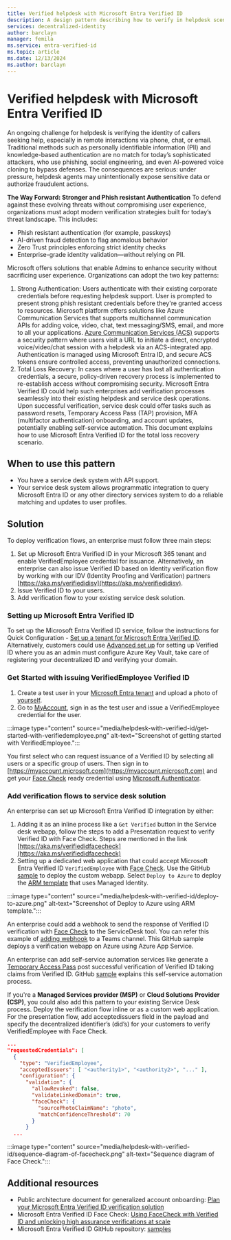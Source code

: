 ```yaml
---
title: Verified helpdesk with Microsoft Entra Verified ID
description: A design pattern describing how to verify in helpdesk scenarios
services: decentralized-identity
author: barclayn
manager: femila
ms.service: entra-verified-id
ms.topic: article
ms.date: 12/13/2024
ms.author: barclayn
---
```



# Verified helpdesk with Microsoft Entra Verified ID

An ongoing challenge for helpdesk is verifying the identity of callers seeking help, especially in remote interactions via phone, chat, or email. Traditional methods such as personally identifiable information (PII) and knowledge-based authentication are no match for today’s sophisticated attackers, who use phishing, social engineering, and even AI-powered voice cloning to bypass defenses. The consequences are serious: under pressure, helpdesk agents may unintentionally expose sensitive data or authorize fraudulent actions.

**The Way Forward: Stronger and Phish resistant Authentication**
To defend against these evolving threats without compromising user experience, organizations must adopt modern verification strategies built for today’s threat landscape. This includes:
*	Phish resistant authentication (for example, passkeys)
*	AI-driven fraud detection to flag anomalous behavior
*	Zero Trust principles enforcing strict identity checks
*	Enterprise-grade identity validation—without relying on PII.

Microsoft offers solutions that enable Admins to enhance security without sacrificing user experience. Organizations can adopt the two key patterns:

1.	Strong Authentication: Users authenticate with their existing corporate credentials before requesting helpdesk support. User is prompted to present strong phish resistant credentials before they're granted access to resources. Microsoft platform offers solutions like Azure Communication Services that supports multichannel communication APIs for adding voice, video, chat, text messaging/SMS, email, and more to all your applications.  [Azure Communication Services (ACS)](https://azure.microsoft.com/products/communication-services/?msockid=27ae7d5196f463891a416cf192f46589#Features-3) supports a security pattern where users visit a URL to initiate a direct, encrypted voice/video/chat session with a helpdesk via an ACS-integrated app. Authentication is managed using Microsoft Entra ID, and secure ACS tokens ensure controlled access, preventing unauthorized connections. 
2.	Total Loss Recovery: In cases where a user has lost all authentication credentials, a secure, policy-driven recovery process is implemented to re-establish access without compromising security. Microsoft Entra Verified ID could help such enterprises add verification processes seamlessly into their existing helpdesk and service desk operations. Upon successful verification, service desk could offer tasks such as password resets, Temporary Access Pass (TAP) provision, MFA (multifactor authentication) onboarding, and account updates, potentially enabling self-service automation.
This document explains how to use Microsoft Entra Verified ID for the total loss recovery scenario.

## When to use this pattern

- You have a service desk system with API support.
- Your service desk system allows programmatic integration to query Microsoft Entra ID or any other directory services system to do a reliable matching and updates to user profiles.

## Solution

To deploy verification flows, an enterprise must follow three main steps:

1. Set up Microsoft Entra Verified ID in your Microsoft 365 tenant and enable VerifiedEmployee credential for issuance. Alternatively, an enterprise can also issue Verified ID based on Identity verification flow by working with our IDV (Identity Proofing and Verification) partners [https://aka.ms/verifiedidisv](https://aka.ms/verifiedidisv). 
1. Issue Verified ID to your users.
1. Add verification flow to your existing service desk solution.

<a name='setting-up-entra-verified-id'></a>

### Setting up Microsoft Entra Verified ID

To set up the Microsoft Entra Verified ID service, follow the instructions for Quick Configuration - [Set up a tenant for Microsoft Entra Verified ID](verifiable-credentials-configure-tenant-quick.md). Alternatively, customers could use [Advanced set up](verifiable-credentials-configure-tenant.md) for setting up Verified ID where you as an admin must configure Azure Key Vault, take care of registering your decentralized ID and verifying your domain.

### Get Started with issuing VerifiedEmployee Verified ID

1. Create a test user in your [Microsoft Entra tenant](https://entra.microsoft.com/#view/Microsoft_AAD_UsersAndTenants/UserManagementMenuBlade/%7E/AllUsers/menuId/) and upload a photo of [yourself](https://support.microsoft.com/office/add-your-profile-photo-to-microsoft-365-2eaf93fd-b3f1-43b9-9cdc-bdcd548435b7).
1. Go to [MyAccount](verifiable-credentials-configure-tenant-quick.md#myaccount-available-now-to-simplify-issuance-of-workplace-credentials), sign in as the test user and issue a VerifiedEmployee credential for the user.

:::image type="content" source="media/helpdesk-with-verified-id/get-started-with-verifiedemployee.png" alt-text="Screenshot of getting started with VerifiedEmployee.":::

You first select who can request issuance of a Verified ID by selecting all users or a specific group of users. Then sign in to [https://myaccount.microsoft.com](https://myaccount.microsoft.com) and get your [Face Check](using-facecheck.md) ready credential using [Microsoft Authenticator](https://www.microsoft.com/security/mobile-authenticator-app). 

### Add verification flows to service desk solution

An enterprise can set up Microsoft Entra Verified ID integration by either:

1. Adding it as an inline process like a `Get Verified` button in the Service desk webapp, follow the steps to add a Presentation request to verify Verified ID with Face Check. Steps are mentioned in the link [https://aka.ms/verifiedidfacecheck](https://aka.ms/verifiedidfacecheck)
1. Setting up a dedicated web application that could accept Microsoft Entra Verified ID `VerifiedEmployee` with [Face Check](using-facecheck.md). Use the GitHub [sample](https://github.com/Azure-Samples/active-directory-verifiable-credentials-dotnet/tree/main/6-woodgrove-helpdesk) to deploy the custom webapp. Select `Deploy to Azure` to deploy the [ARM template](/azure/azure-resource-manager/templates/) that uses Managed Identity.

:::image type="content" source="media/helpdesk-with-verified-id/deploy-to-azure.png" alt-text="Screenshot of Deploy to Azure using ARM template.":::

An enterprise could add a webhook to send the response of Verified ID verification with [Face Check](using-facecheck.md) to the ServiceDesk tool. You can refer this example of [adding webhook](/microsoftteams/platform/webhooks-and-connectors/what-are-webhooks-and-connectors) to a Teams channel. This GitHub sample deploys a verification webapp on Azure using Azure App Service. 

An enterprise can add self-service automation services like generate a [Temporary Access Pass](~/identity/authentication/howto-authentication-temporary-access-pass.md) post successful verification of Verified ID taking claims from Verified ID. GitHub [sample](https://github.com/Azure-Samples/active-directory-verifiable-credentials-dotnet/tree/main/5-onboard-with-tap) explains this self-service automation process.

If you're a **Managed Services provider (MSP)** or **Cloud Solutions Provider (CSP)**, you could also add this pattern to your existing Service Desk process. Deploy the verification flow inline or as a custom web application. For the presentation flow, add acceptedissuers field in the payload and specify the decentralized identifier’s (did’s) for your customers to verify VerifiedEmployee with Face Check.

```json
...
"requestedCredentials": [ 
  { 
    "type": "VerifiedEmployee", 
    "acceptedIssuers": [ "<authority1>", "<authority2>", "..." ], 
    "configuration": { 
      "validation": { 
        "allowRevoked": false, 
        "validateLinkedDomain": true, 
        "faceCheck": { 
          "sourcePhotoClaimName": "photo", 
          "matchConfidenceThreshold": 70 
        } 
      }
  ...
```

:::image type="content" source="media/helpdesk-with-verified-id/sequence-diagram-of-facecheck.png" alt-text="Sequence diagram of Face Check.":::

## Additional resources

- Public architecture document for generalized account onboarding: [Plan your Microsoft Entra Verified ID verification solution](plan-verification-solution.md#account-onboarding)
- Microsoft Entra Verified ID Face Check: [Using FaceCheck with Verified ID and unlocking high assurance verifications at scale](using-facecheck.md)
- Microsoft Entra Verified ID GitHub repository: [samples](https://aka.ms/vcsample)
